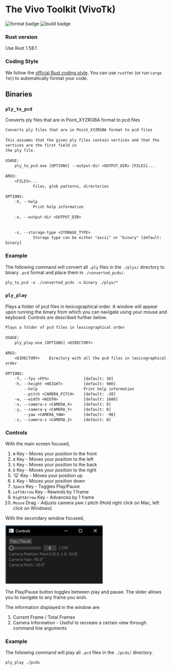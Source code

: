 # The Vivo Toolkit (VivoTk)

![format badge](https://github.com/Hungkhoaitay/in-summer-we-render/actions/workflows/format.yml/badge.svg)
![build badge](https://github.com/Hungkhoaitay/in-summer-we-render/actions/workflows/build.yml/badge.svg)

### Rust version

Use Rust 1.58.1

### Coding Style

We follow the [official Rust coding style](https://github.com/rust-dev-tools/fmt-rfcs/blob/master/guide/guide.md).  You can use `rustfmt` (or run `cargo fmt`) to automatically format your code.

## Binaries

### `ply_to_pcd`

Converts ply files that are in Point_XYZRGBA format to pcd files

```shell
Converts ply files that are in Point_XYZRGBA format to pcd files

This assumes that the given ply files contain vertices and that the vertices are the first field in
the ply file.

USAGE:
    ply_to_pcd.exe [OPTIONS] --output-dir <OUTPUT_DIR> [FILES]...

ARGS:
    <FILES>...
            Files, glob patterns, directories

OPTIONS:
    -h, --help
            Print help information

    -o, --output-dir <OUTPUT_DIR>


    -s, --storage-type <STORAGE_TYPE>
            Storage type can be either "ascii" or "binary" [default: binary]
```

### Example

The following command will convert all `.ply` files in the `./plys/` directory to binary `.pcd` format and place them in `./converted_pcds/`.

```shell
ply_to_pcd -o ./converted_pcds -s binary ./plys/*
```

### `ply_play`

Plays a folder of pcd files in lexicographical order. A window will appear upon running the binary from which you can navigate using your mouse and keyboard. Controls are described further below.

```shell
Plays a folder of pcd files in lexicographical order

USAGE:
    ply_play.exe [OPTIONS] <DIRECTORY>

ARGS:
    <DIRECTORY>    Directory with all the pcd files in lexicographical order

OPTIONS:
    -f, --fps <FPS>               [default: 30]
    -h, --height <HEIGHT>         [default: 900]
        --help                    Print help information
        --pitch <CAMERA_PITCH>    [default: -20]
    -w, --width <WIDTH>           [default: 1600]
    -x, --camera-x <CAMERA_X>     [default: 0]
    -y, --camera-y <CAMERA_Y>     [default: 0]
        --yaw <CAMERA_YAW>        [default: -90]
    -z, --camera-z <CAMERA_Z>     [default: 0]
```

### Controls

With the main screen focused, 

1. `W` Key - Moves your position to the front
2. `A` Key - Moves your position to the left
3. `S` Key - Moves your position to the back
4. `D` Key - Moves your position to the right
5. 'Q' Key - Moves your position up
6. `E` Key - Moves your position down
7. `Space` Key - Toggles Play/Pause
8. `LeftArrow` Key - Rewinds by 1 frame
9. `RightArrow` Key - Advances by 1 frame
10. `Mouse` Drag - Adjusts camera yaw / pitch (Hold right click on Mac, left click on Windows)

With the secondary window focused,

![Playback Controls Secondary Window](docs/images/playback_controls.png)

The Play/Pause button toggles between play and pause. The slider allows you to navigate to any frame you wish.

The information displayed in the window are:

1. Current Frame / Total Frames
2. Camera Information - Useful to recreate a certain view through command line arguments

### Example

The following command will play all `.pcd` files in the `./pcds/` directory.

```shell
ply_play ./pcds
```